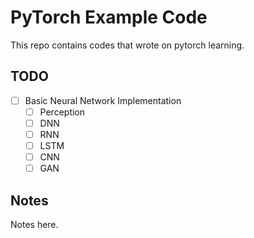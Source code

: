 # PyTorch Example Code

This repo contains codes that wrote on pytorch learning.

## TODO

- [ ] Basic Neural Network Implementation
  - [ ] Perception
  - [ ] DNN
  - [ ] RNN
  - [ ] LSTM
  - [ ] CNN
  - [ ] GAN

## Notes

Notes here.
